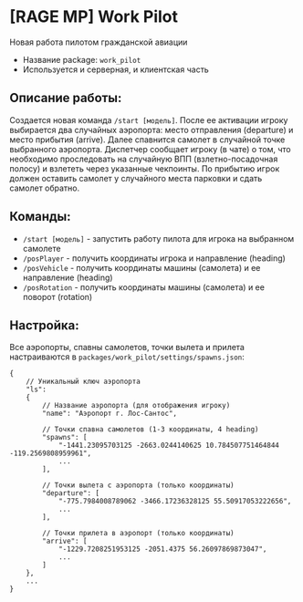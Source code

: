 # [RAGE MP] Work Pilot
Новая работа пилотом гражданской авиации

- Название package: `work_pilot`
- Используется и серверная, и клиентская часть

## Описание работы:
Создается новая команда `/start [модель]`. После ее активации игроку выбирается два случайных аэропорта: место отправления (departure) и место прибытия (arrive). Далее спавнится самолет в случайной точке выбранного аэропорта. Диспетчер сообщает игроку (в чате) о том, что необходимо проследовать на случайную ВПП (взлетно-посадочная полосу) и взлететь через указанные чекпоинты. По прибытию игрок должен оставить самолет у случайного места парковки и сдать самолет обратно.

## Команды:
- `/start [модель]` - запустить работу пилота для игрока на выбранном самолете
- `/posPlayer` - получить координаты игрока и направление (heading)
- `/posVehicle` - получить координаты машины (самолета) и ее направление (heading)
- `/posRotation` - получить координаты машины (самолета) и ее поворот (rotation)

## Настройка:
Все аэропорты, спавны самолетов, точки вылета и прилета настраиваются в `packages/work_pilot/settings/spawns.json`:
```jsonc
{
    // Уникальный ключ аэропорта
    "ls":
    {
        // Название аэропорта (для отображения игроку)
        "name": "Аэропорт г. Лос-Сантос",

        // Точки спавна самолетов (1-3 координаты, 4 heading)
        "spawns": [
            "-1441.23095703125 -2663.0244140625 10.784507751464844 -119.2569808959961",
            ...
        ],

        // Точки вылета с аэропорта (только координаты)
        "departure": [
            "-775.7984008789062 -3466.17236328125 55.50917053222656",
            ...
        ],

        // Точки прилета в аэропорт (только координаты)
        "arrive": [
            "-1229.7208251953125 -2051.4375 56.26097869873047",
            ...
        ]
    },
    ...
}
```
